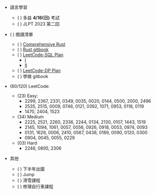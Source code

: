 
- 語言學習
    - ( ) 多益 __4/16(日)__ 考試
    - ( ) JLPT 2023 第二回

- ( ) 閱讀清單
    - ( ) [Comprehensive Rust](https://google.github.io/comprehensive-rust/)
    - ( ) [Rust gitbook](https://doc.rust-lang.org/book/ch01-01-installation.html)
    - ( ) [LeetCode-SQL Plan](https://leetcode.com/study-plan/sql/)
      - [I](../Software/SQL/Leetcode_SQL_I.md)
      - [II]()
    - ( ) [LeetCode-DP Plan](https://leetcode.com/study-plan/dynamic-programming/)
    - ( ) 學做 gitbook

- (60/120) LeetCode: 
    - (23) Easy:  
        - 2299, 2367, 2331, 0349, 0035, 0020, 0144, 0500, 2000, 2496
        - 2535, 2515, 0009, 0746, 0121, 0392, 1071, 0953, 0118, 0119
        - 1470, 2404, 1523
    - (34) Medium
        - 2225, 2521, 2260, 2336, 2244, 0134, 2130, 0107, 1443, 1519
        - 2145, 1094, 1061, 0057, 0056, 0926, 0918, 0053, 0974, 0093
        - 0131, 1626, 0006, 2410, 0567, 0438, 0189, 0090, 0120, 0300
        - 0904, 0045, 0055, 0229
    - (03) Hard
        - 2246, 0895, 2306
      
- 其他
    - ( ) 下半年出國
    - ( ) Jump
    - ( ) 滑雪課程
    - ( ) 修理自行車課程
